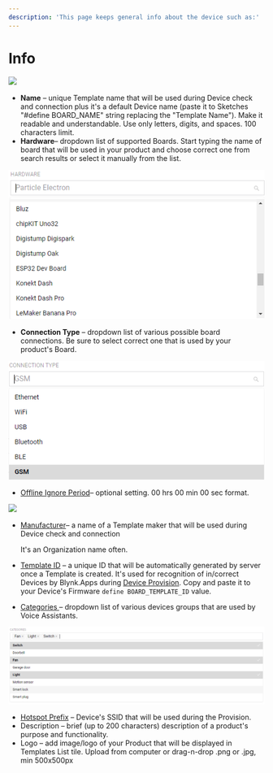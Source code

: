 ```yaml
---
description: 'This page keeps general info about the device such as:'
---
```


# Info

![](../../../.gitbook/assets/prod\_info.PNG)

* **Name** – unique Template name that will be used during Device check and connection plus it's a default Device name (paste it to Sketches "#define BOARD\_NAME" string replacing the "Template Name"). Make it readable and understandable. Use only letters, digits, and spaces. 100 characters limit. &#x20;
* **Hardware**– dropdown list of supported Boards. Start typing the name of  board that will be used in your product and choose correct one from search results or select it manually from the list.

![](../../../.gitbook/assets/Hardware.png)

* **Connection Type** – dropdown list of various possible board connections. Be sure to select correct one that is used by your product's Board.

![](<../../../.gitbook/assets/connection type.png>)

* [Offline Ignore Period](offline-ignore-period.md)– optional setting. 00 hrs 00 min 00 sec format.

![](../../../.gitbook/assets/offline\_ignore\_period.png)

*   [Manufacturer](manufacturer.md)– a name of a Template maker that will be used during Device check and connection

    It's an Organization name often.
* [Template ID](template-ids.md) – a unique ID that will be automatically generated by server once a Template is created. It's used for recognition of in/correct Devices by Blynk.Apps during [Device Provision](../../../blynk.apps/device-management/add-new-device.md). Copy and paste it to your Device's Firmware `define BOARD_TEMPLATE_ID` value.
* [Categories ](categories.md)– dropdown list of various devices groups that are used by Voice Assistants.

![](../../../.gitbook/assets/Categories.png)

* [Hotspot Prefix](hotspot-prefix.md) – Device's SSID that will be used during the Provision.&#x20;
* Description – brief (up to 200 characters) description of a product's purpose and functionality.&#x20;
* Logo – add image/logo of your Product that will be displayed in Templates List tile. Upload from computer or drag-n-drop .png or .jpg, min 500x500px
